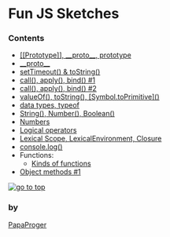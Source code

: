 # Fun JS Sketches

### <a id="0">Contents</a>

- [\[\[Prototype\]\], \_\_proto\_\_, prototype][010]
- [\_\_proto\_\_][020]
- [setTimeout() & toString()][030]
- [call(), apply(), bind() #1][040]
- [call(), apply(), bind() #2][050]
- [valueOf(), toString(), \[Symbol.toPrimitive\]()][060]
- [data types, typeof][070]
- [String(), Number(), Boolean()][080]
- [Numbers][090]
- [Logical operators][100]
- [Lexical Scope, LexicalEnvironment, Closure][110]
- [console.log()][120]
- Functions:
    - [Kinds of functions][130]
- [Object methods #1][200]

<a href="#0"><img src="https://img.shields.io/badge/go%20to%20top%20&#9650;-242424?style=for-the-badge" alt="go to top" /></a>

### by

[PapaProger](https://github.com/papaproger)

[010]: https://github.com/papaproger/fun-js-sketches/blob/main/files/010.md
[020]: https://github.com/papaproger/fun-js-sketches/blob/main/files/020.md
[030]: https://github.com/papaproger/fun-js-sketches/blob/main/files/030.md
[040]: https://github.com/papaproger/fun-js-sketches/blob/main/files/040.md
[050]: https://github.com/papaproger/fun-js-sketches/blob/main/files/050.md
[060]: https://github.com/papaproger/fun-js-sketches/blob/main/files/060.md
[070]: https://github.com/papaproger/fun-js-sketches/blob/main/files/070.md
[080]: https://github.com/papaproger/fun-js-sketches/blob/main/files/080.md
[090]: https://github.com/papaproger/fun-js-sketches/blob/main/files/090.md
[100]: https://github.com/papaproger/fun-js-sketches/blob/main/files/100.md
[110]: https://github.com/papaproger/fun-js-sketches/blob/main/files/110.md
[120]: https://github.com/papaproger/fun-js-sketches/blob/main/files/120.md
[130]: https://github.com/papaproger/fun-js-sketches/blob/main/files/130.md
[200]: https://github.com/papaproger/fun-js-sketches/blob/main/files/200.md